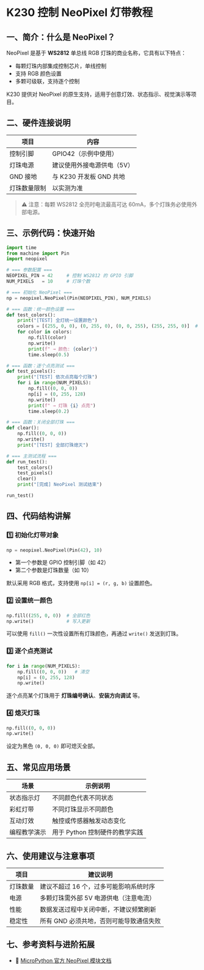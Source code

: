 # K230 控制 NeoPixel 灯带教程

## 一、简介：什么是 NeoPixel？

NeoPixel 是基于 **WS2812** 单总线 RGB 灯珠的商业名称，它具有以下特点：

* 每颗灯珠内部集成控制芯片，单线控制
* 支持 RGB 颜色设置
* 多颗可级联，支持逐个控制

K230 提供对 NeoPixel 的原生支持，适用于创意灯效、状态指示、视觉演示等项目。

## 二、硬件连接说明

| 项目     | 内容                |
| ------ | ----------------- |
| 控制引脚   | GPIO42（示例中使用）     |
| 灯珠电源   | 建议使用外接电源供电（5V）    |
| GND 接地 | 与 K230 开发板 GND 共地 |
| 灯珠数量限制 | 以实测为准  |

> ⚠️ 注意：每颗 WS2812 全亮时电流最高可达 60mA，多个灯珠务必使用外部电源。

## 三、示例代码：快速开始

```python
import time
from machine import Pin
import neopixel

# === 参数配置 ===
NEOPIXEL_PIN = 42     # 控制 WS2812 的 GPIO 引脚
NUM_PIXELS   = 10     # 灯珠个数

# === 初始化 NeoPixel ===
np = neopixel.NeoPixel(Pin(NEOPIXEL_PIN), NUM_PIXELS)

# === 函数：统一颜色设置 ===
def test_colors():
    print("[TEST] 全灯统一设置颜色")
    colors = [(255, 0, 0), (0, 255, 0), (0, 0, 255), (255, 255, 0)]  # 红绿蓝黄
    for color in colors:
        np.fill(color)
        np.write()
        print(f" → 颜色: {color}")
        time.sleep(0.5)

# === 函数：逐个点亮测试 ===
def test_pixels():
    print("[TEST] 依次点亮每个灯珠")
    for i in range(NUM_PIXELS):
        np.fill((0, 0, 0))
        np[i] = (0, 255, 128)
        np.write()
        print(f" → 灯珠 {i} 点亮")
        time.sleep(0.2)

# === 函数：关闭全部灯珠 ===
def clear():
    np.fill((0, 0, 0))
    np.write()
    print("[TEST] 全部灯珠熄灭")

# === 主测试流程 ===
def run_test():
    test_colors()
    test_pixels()
    clear()
    print("[完成] NeoPixel 测试结束")

run_test()
```

## 四、代码结构讲解

### 1️⃣ 初始化灯带对象

```python
np = neopixel.NeoPixel(Pin(42), 10)
```

* 第一个参数是 GPIO 控制引脚（如 42）
* 第二个参数是灯珠数量（如 10）

默认采用 RGB 格式，支持使用 `np[i] = (r, g, b)` 设置颜色。

### 2️⃣ 设置统一颜色

```python
np.fill((255, 0, 0))  # 全部红色
np.write()            # 写入更新
```

可以使用 `fill()` 一次性设置所有灯珠颜色，再通过 `write()` 发送到灯珠。

### 3️⃣ 逐个点亮测试

```python
for i in range(NUM_PIXELS):
    np.fill((0, 0, 0))   # 清空
    np[i] = (0, 255, 128)
    np.write()
```

逐个点亮某个灯珠用于 **灯珠编号确认**、**安装方向调试** 等。

### 4️⃣ 熄灭灯珠

```python
np.fill((0, 0, 0))
np.write()
```

设定为黑色 `(0, 0, 0)` 即可熄灭全部。

## 五、常见应用场景

| 场景     | 示例说明                |
| ------ | ------------------- |
| 状态指示灯  | 不同颜色代表不同状态          |
| 彩虹灯带   | 不同灯珠显示不同颜色          |
| 互动灯效   | 触控或传感器触发动态变化        |
| 编程教学演示 | 用于 Python 控制硬件的教学实践 |

## 六、使用建议与注意事项

| 项目   | 建议说明                   |
| ---- | ---------------------- |
| 灯珠数量 | 建议不超过 16 个，过多可能影响系统时序  |
| 电源   | 多颗灯珠需外部 5V 电源供电（注意电流）  |
| 性能   | 数据发送过程中关闭中断，不建议频繁刷新    |
| 稳定性  | 所有 GND 必须共地，否则可能导致通信失败 |

## 七、参考资料与进阶拓展

* 📘 [MicroPython 官方 NeoPixel 模块文档](https://docs.micropython.org/en/latest/library/neopixel.html)
